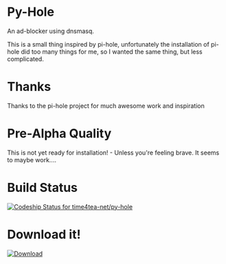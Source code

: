 # Py-Hole

An ad-blocker using dnsmasq.

This is a small thing inspired by pi-hole, unfortunately the installation
of pi-hole did too many things for me, so I wanted the same thing, but less
complicated.


# Thanks

Thanks to the pi-hole project for much awesome work and inspiration

# Pre-Alpha Quality

This is not yet ready for installation! - Unless you're feeling brave. It seems to maybe work....

# Build Status

[ ![Codeship Status for time4tea-net/py-hole](https://app.codeship.com/projects/f0842f50-b2ab-0134-db15-5a75b35ed8ee/status?branch=master)](https://app.codeship.com/projects/193330)

# Download it!

[ ![Download](https://api.bintray.com/packages/time4tea/py-hole/py-hole/images/download.svg) ](https://bintray.com/time4tea/py-hole/py-hole/_latestVersion)

